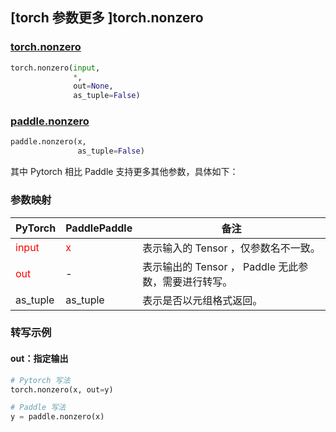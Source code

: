 ## [torch 参数更多 ]torch.nonzero
### [torch.nonzero](https://pytorch.org/docs/1.13/generated/torch.nonzero.html?highlight=nonzero#torch.nonzero)

```python
torch.nonzero(input,
              *,
              out=None,
              as_tuple=False)
```

### [paddle.nonzero](https://www.paddlepaddle.org.cn/documentation/docs/zh/api/paddle/nonzero_cn.html#nonzero)

```python
paddle.nonzero(x,
               as_tuple=False)
```

其中 Pytorch 相比 Paddle 支持更多其他参数，具体如下：
### 参数映射
| PyTorch       | PaddlePaddle | 备注                                                   |
| ------------- | ------------ | ------------------------------------------------------ |
| <font color='red'> input </font> | <font color='red'> x </font> | 表示输入的 Tensor ，仅参数名不一致。  |
| <font color='red'> out </font> | -  | 表示输出的 Tensor ， Paddle 无此参数，需要进行转写。    |
| as_tuple | as_tuple  |  表示是否以元组格式返回。   |


### 转写示例
#### out：指定输出
```python
# Pytorch 写法
torch.nonzero(x, out=y)

# Paddle 写法
y = paddle.nonzero(x)
```
